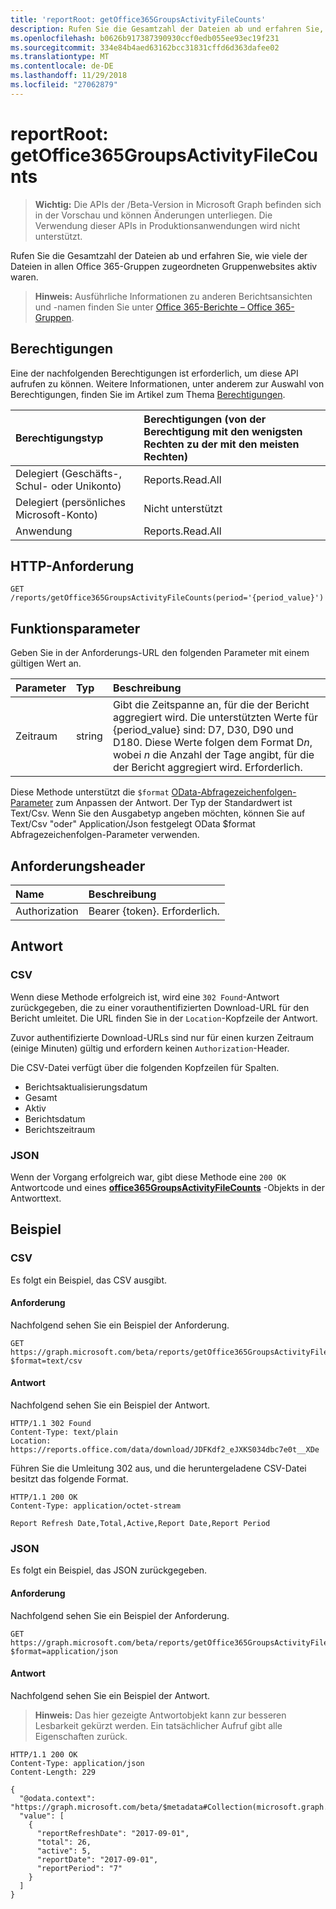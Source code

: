 ```yaml
---
title: 'reportRoot: getOffice365GroupsActivityFileCounts'
description: Rufen Sie die Gesamtzahl der Dateien ab und erfahren Sie, wie viele der Dateien in allen Office 365-Gruppen zugeordneten Gruppenwebsites aktiv waren.
ms.openlocfilehash: b0626b917387390930ccf0edb055ee93ec19f231
ms.sourcegitcommit: 334e84b4aed63162bcc31831cffd6d363dafee02
ms.translationtype: MT
ms.contentlocale: de-DE
ms.lasthandoff: 11/29/2018
ms.locfileid: "27062879"
---
```

# <a name="reportroot-getoffice365groupsactivityfilecounts"></a>reportRoot: getOffice365GroupsActivityFileCounts

> **Wichtig:** Die APIs der /Beta-Version in Microsoft Graph befinden sich in der Vorschau und können Änderungen unterliegen. Die Verwendung dieser APIs in Produktionsanwendungen wird nicht unterstützt.

Rufen Sie die Gesamtzahl der Dateien ab und erfahren Sie, wie viele der Dateien in allen Office 365-Gruppen zugeordneten Gruppenwebsites aktiv waren.

> **Hinweis:** Ausführliche Informationen zu anderen Berichtsansichten und -namen finden Sie unter [Office 365-Berichte – Office 365-Gruppen](https://support.office.com/client/Office-365-groups-a27f1a99-3557-4f85-9560-a28e3d822a40).

## <a name="permissions"></a>Berechtigungen

Eine der nachfolgenden Berechtigungen ist erforderlich, um diese API aufrufen zu können. Weitere Informationen, unter anderem zur Auswahl von Berechtigungen, finden Sie im Artikel zum Thema [Berechtigungen](/graph/permissions-reference).

| Berechtigungstyp                        | Berechtigungen (von der Berechtigung mit den wenigsten Rechten zu der mit den meisten Rechten) |
| :------------------------------------- | :--------------------------------------- |
| Delegiert (Geschäfts-, Schul- oder Unikonto)     | Reports.Read.All                         |
| Delegiert (persönliches Microsoft-Konto) | Nicht unterstützt                           |
| Anwendung                            | Reports.Read.All                         |

## <a name="http-request"></a>HTTP-Anforderung

<!-- { "blockType": "ignored" } --> 

```http
GET /reports/getOffice365GroupsActivityFileCounts(period='{period_value}')
```

## <a name="function-parameters"></a>Funktionsparameter

Geben Sie in der Anforderungs-URL den folgenden Parameter mit einem gültigen Wert an.

| Parameter | Typ   | Beschreibung                              |
| :-------- | :----- | :--------------------------------------- |
| Zeitraum    | string | Gibt die Zeitspanne an, für die der Bericht aggregiert wird. Die unterstützten Werte für {period_value} sind: D7, D30, D90 und D180. Diese Werte folgen dem Format D*n*, wobei *n* die Anzahl der Tage angibt, für die der Bericht aggregiert wird. Erforderlich.  |

Diese Methode unterstützt die `$format` [OData-Abfragezeichenfolgen-Parameter](/graph/query-parameters) zum Anpassen der Antwort. Der Typ der Standardwert ist Text/Csv. Wenn Sie den Ausgabetyp angeben möchten, können Sie auf Text/Csv "oder" Application/Json festgelegt OData $format Abfragezeichenfolgen-Parameter verwenden.

## <a name="request-headers"></a>Anforderungsheader

| Name          | Beschreibung               |
| :------------ | :------------------------ |
| Authorization | Bearer {token}. Erforderlich. |

## <a name="response"></a>Antwort

### <a name="csv"></a>CSV

Wenn diese Methode erfolgreich ist, wird eine `302 Found`-Antwort zurückgegeben, die zu einer vorauthentifizierten Download-URL für den Bericht umleitet. Die URL finden Sie in der `Location`-Kopfzeile der Antwort.

Zuvor authentifizierte Download-URLs sind nur für einen kurzen Zeitraum (einige Minuten) gültig und erfordern keinen `Authorization`-Header.

Die CSV-Datei verfügt über die folgenden Kopfzeilen für Spalten.

- Berichtsaktualisierungsdatum
- Gesamt
- Aktiv
- Berichtsdatum
- Berichtszeitraum

### <a name="json"></a>JSON

Wenn der Vorgang erfolgreich war, gibt diese Methode eine `200 OK` Antwortcode und eines **[office365GroupsActivityFileCounts](../resources/office365groupsactivityfilecounts.md)** -Objekts in der Antworttext.

## <a name="example"></a>Beispiel

### <a name="csv"></a>CSV

Es folgt ein Beispiel, das CSV ausgibt.

#### <a name="request"></a>Anforderung

Nachfolgend sehen Sie ein Beispiel der Anforderung.

<!-- {
  "blockType": "request",
  "name": "reportroot_getoffice365groupsactivityfilecounts_csv"
}-->

```http
GET https://graph.microsoft.com/beta/reports/getOffice365GroupsActivityFileCounts(period='D7')?$format=text/csv
```

#### <a name="response"></a>Antwort

Nachfolgend sehen Sie ein Beispiel der Antwort.

<!-- { "blockType": "ignored" } --> 

```http
HTTP/1.1 302 Found
Content-Type: text/plain
Location: https://reports.office.com/data/download/JDFKdf2_eJXKS034dbc7e0t__XDe
```

Führen Sie die Umleitung 302 aus, und die heruntergeladene CSV-Datei besitzt das folgende Format.

<!-- {
  "blockType": "response",
  "truncated": true,
  "@odata.type": "stream"
} -->

```http
HTTP/1.1 200 OK
Content-Type: application/octet-stream

Report Refresh Date,Total,Active,Report Date,Report Period
```

### <a name="json"></a>JSON

Es folgt ein Beispiel, das JSON zurückgegeben.

#### <a name="request"></a>Anforderung

Nachfolgend sehen Sie ein Beispiel der Anforderung.

<!-- {
  "blockType": "request",
  "name": "reportroot_getoffice365groupsactivityfilecounts_json"
}-->

```http
GET https://graph.microsoft.com/beta/reports/getOffice365GroupsActivityFileCounts(period='D7')?$format=application/json
```

#### <a name="response"></a>Antwort

Nachfolgend sehen Sie ein Beispiel der Antwort.

> **Hinweis:** Das hier gezeigte Antwortobjekt kann zur besseren Lesbarkeit gekürzt werden. Ein tatsächlicher Aufruf gibt alle Eigenschaften zurück.

<!-- {
  "blockType": "response",
  "truncated": true,
  "@odata.type": "microsoft.graph.office365GroupsActivityFileCounts"
} -->

```http
HTTP/1.1 200 OK
Content-Type: application/json
Content-Length: 229

{
  "@odata.context": "https://graph.microsoft.com/beta/$metadata#Collection(microsoft.graph.office365GroupsActivityFileCounts)", 
  "value": [
    {
      "reportRefreshDate": "2017-09-01", 
      "total": 26, 
      "active": 5, 
      "reportDate": "2017-09-01", 
      "reportPeriod": "7"
    }
  ]
}
```
